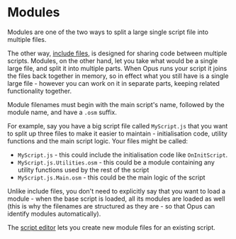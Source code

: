 # Modules

Modules are one of the two ways to split a large single script file into multiple files.

The other way, [include files](include_files.md), is designed for sharing code between multiple scripts. Modules, on the other hand, let you take what would be a single large file, and split it into multiple parts. When Opus runs your script it joins the files back together in memory, so in effect what you still have is a single large file - however you can work on it in separate parts, keeping related functionality together.

Module filenames must begin with the main script's name, followed by the module name, and have a `.osm` suffix.

For example, say you have a big script file called `MyScript.js` that you want to split up three files to make it easier to maintain - initialisation code, utility functions and the main script logic. Your files might be called:

- `MyScript.js` - this could include the initialisation code like `OnInitScript`.
- `MyScript.js.Utilities.osm` - this could be a module containing any utility functions used by the rest of the script
- `MyScript.js.Main.osm` - this could be the main logic of the script

Unlike include files, you don't need to explicitly say that you want to load a module - when the base script is loaded, all its modules are loaded as well (this is why the filenames are structured as they are - so that Opus can identify modules automatically).

The [script editor](../script_editor/RAEDME.md) lets you create new module files for an existing script.
